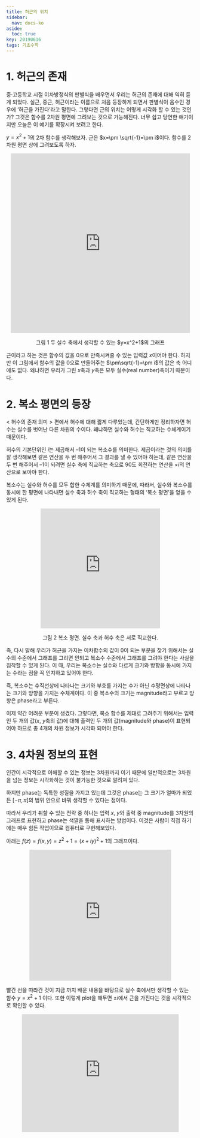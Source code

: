 ```yaml
---
title: 허근의 위치
sidebar:
  nav: docs-ko
aside:
  toc: true
key: 20190616
tags: 기초수학
---
```



# 1. 허근의 존재

중·고등학교 시절 이차방정식의 판별식을 배우면서 우리는 허근의 존재에 대해 익히 듣게 되었다. 실근, 중근, 허근이라는 이름으로 처음 등장하게 되면서 판별식이 음수인 경우에 ‘허근을 가진다’라고 말한다. 그렇다면 근의 위치는 어떻게 시각화 할 수 있는 것인가? 그것은 함수를 2차원 평면에 그려보는 것으로 가능해진다. 너무 쉽고 당연한 얘기이지만 오늘은 이 얘기를 확장시켜 보려고 한다.

$y=x^2+1$의 2차 함수를 생각해보자. 근은 $x=\pm \sqrt{-1}=\pm i$이다. 함수를 2차원 평면 상에 그려보도록 하자.

<p align="center"><iframe width = "480" height = "480" frameborder = "0" src="https://angeloyeo.github.io/p5/yx2_2019_06_22_00_21_14/"></iframe></p>


<center>
그림 1 두 실수 축에서 생각할 수 있는 $y=x^2+1$의 그래프
</center>

근이라고 하는 것은 함수의 값을 0으로 만족시켜줄 수 있는 입력값 $x$이어야 한다. 하지만 이 그림에서 함수의 값을 0으로 만들어주는 $\pm\sqrt{-1}=\pm i$의 값은 축 어디에도 없다. 왜냐하면 우리가 그린 $x$축과 $y$축은 모두 실수(real number)축이기 때문이다.

# 2. 복소 평면의 등장

$\lt$ 허수의 존재 의미 $\gt$ 편에서 허수에 대해 짧게 다루었는데, 간단하게만 정리하자면 허수는 실수를 벗어난 다른 차원의 수이다. 왜냐하면 실수와 허수는 직교하는 수체계이기 때문이다.

 허수의 기본단위인 $i$는 제곱해서 –1이 되는 복소수를 의미한다. 제곱이라는 것의 의미를 잘 생각해보면 같은 연산을 두 번 해주어서 그 결과를 낼 수 있어야 하는데, 같은 연산을 두 번 해주어서 –1이 되려면 실수 축에 직교하는 축으로 90도 회전하는 연산을 $\times i$의 연산으로 보아야 한다.

복소수는 실수와 허수를 모두 합한 수체계를 의미하기 때문에, 따라서, 실수와 복소수를 동시에 한 평면에 나타내면 실수 축과 허수 축이 직교하는 형태의 ‘복소 평면’을 얻을 수 있게 된다.

<p align="center"><iframe width = "320" height = "320" frameborder = "0" src="https://angeloyeo.github.io/p5/imaginary_roots_pic2_circle/"></iframe></p>

<center>그림 2 복소 평면. 실수 축과 허수 축은 서로 직교한다.</center>

즉, 다시 말해 우리가 허근을 가지는 이차함수의 값이 0이 되는 부분을 찾기 위해서는 실수의 수준에서 그래프를 그리면 안되고 복소수 수준에서 그래프를 그려야 한다는 사실을 짐작할 수 있게 된다. 이 때, 우리는 복소수는 실수와 다르게 크기와 방향을 동시에 가지는 수라는 점을 꼭 인지하고 있어야 한다.

즉, 복소수는 수직선상에 나타나는 크기와 부호를 가지는 수가 아닌 수평면상에 나타나는 크기와 방향을 가지는 수체계이다. 이 중 복소수의 크기는 magnitude라고 부르고 방향은 phase라고 부른다.

이제 약간 어려운 부분이 생겼다. 그렇다면, 복소 함수를 제대로 그려주기 위해서는 입력인 두 개의 값($x$, $y$축의 값)에 대해 출력인 두 개의 값(magnitude와 phase)이 표현되어야 하므로 총 4개의 차원 정보가 시각화 되어야 한다.


# 3. 4차원 정보의 표현


인간이 시각적으로 이해할 수 있는 정보는 3차원까지 이기 때문에 일반적으로는 3차원을 넘는 정보는 시각화하는 것이 불가능한 것으로 알려져 있다.

하지만 phase는 독특한 성질을 가지고 있는데 그것은 phase는 그 크기가 얼마가 되었든 $[-\pi, \pi]$의 범위 안으로 바꿔 생각할 수 있다는 점이다.

따라서 우리가 취할 수 있는 전략 중 하나는 입력 $x$, $y$와 출력 중 magnitude를 3차원의 그래프로 표현하고 phase는 색깔을 통해 표시하는 방법이다. 이것은 사람이 직접 하기에는 매우 힘든 작업이므로 컴퓨터로 구현해보았다.

아래는 $f(z)=f(x,y)=z^2+1=(x+iy)^2+1$의 그래프이다.

<p align = "center">
  <iframe width = "380" height = "350" src = "https://angeloyeo.github.io/p5/2019-06-16-imaginary_root/" frameborder = "0"></iframe>
</p>

빨간 선을 따라간 것이 지금 까지 배운 내용을 바탕으로 실수 축에서만 생각할 수 있는 함수 $y=x^2+1$ 이다. 또한 이렇게 plot을 해두면 $\pm i$에서 근을 가진다는 것을 시각적으로 확인할 수 있다.

<center>
<iframe width="420" height="315" src="https://www.youtube.com/embed/DJD-s9jK6Tk" frameborder="0" allowfullscreen></iframe></center>
